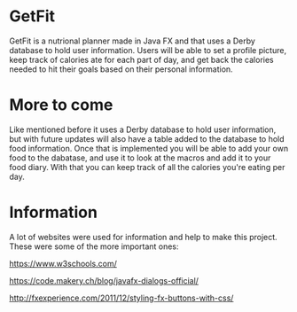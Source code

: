 # GetFit
GetFit is a nutrional planner made in Java FX and that uses a Derby database to hold user information. Users will be able to set a profile picture, keep track of calories ate for each part of day, and get back the calories needed to hit their goals based on their personal information.

# More to come
Like mentioned before it uses a Derby database to hold user information, but with future updates will also have a table added to the database to hold food information.
Once that is implemented you will be able to add your own food to the dabatase, and use it to look at the macros and add it to your food diary.
With that you can keep track of all the calories you're eating per day.

# Information
A lot of websites were used for information and help to make this project. These were some of the more important ones:

https://www.w3schools.com/

https://code.makery.ch/blog/javafx-dialogs-official/

http://fxexperience.com/2011/12/styling-fx-buttons-with-css/
